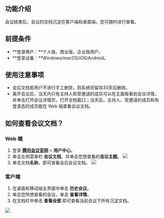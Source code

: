 ## 功能介绍
会议结束后，会议的文档沉淀在客户端和桌面端，您可随时进行查看。

## 前提条件
- **登录用户：**个人版、商业版、企业版用户。
- **登录设备：**Windows/macOS/iOS/Android。

## 使用注意事项
- 会后文档若用户不进行手工删除，则系统将留存30天后删除。
- 离开会议后，当天内只有主持人和受邀请的成员可以在主面板看到会议详情，并单击打开会议详情页，打开文档窗口；当天后，主持人、受邀请的成员和有登录态的成员能在 Web 端查看会议文档。

## 如何查看会议文档？
### Web 端
1. 登录 **[腾讯会议官网](https://meeting.tencent.com/user-center/personal-information)** > **用户中心**。
2. 单击左侧菜单栏 **会议文档**，并单击您想查看的**会议主题**。
![](https://qcloudimg.tencent-cloud.cn/raw/ffcb783966e9ce99b2f80050a514e97f.png)
3. 单击文档**名称**，即可查看会后会议文档。
![](https://qcloudimg.tencent-cloud.cn/raw/40d6dbfb66b7f7f7206308f38e031804.png)

### 客户端
1. 在桌面和移动端主界面中单击 **历史会议**。
2. 单击您所想查看的会议，单击 **查看详情**。
3. 在文档栏中单击 **查看全部** 即可查看当前会议下所有沉淀文档。

![](https://qcloudimg.tencent-cloud.cn/raw/d4b9795a38cf8d0859ece14de5acd26c.png)
